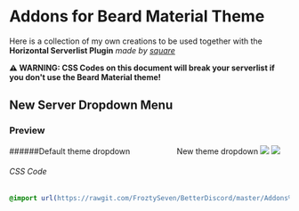 
# Addons for Beard Material Theme
Here is a collection of my own creations to be used together with the **Horizontal Serverlist Plugin** *made by [square](https://github.com/Inve1951)*


**__⚠ WARNING: CSS Codes on this document will break your serverlist if you don't use the Beard Material theme!__**


## New Server Dropdown Menu

### Preview
######Default theme dropdown      New theme dropdown
![](https://vgy.me/1UoDEF.gif) ![](https://vgy.me/lml6YC.gif)


###### CSS Code
```css
@import url(https://rawgit.com/FroztySeven/BetterDiscord/master/Addons%20for%20Beard%20Material%20Theme/.css/ClassicServerDropdownMenu.css;)
```
